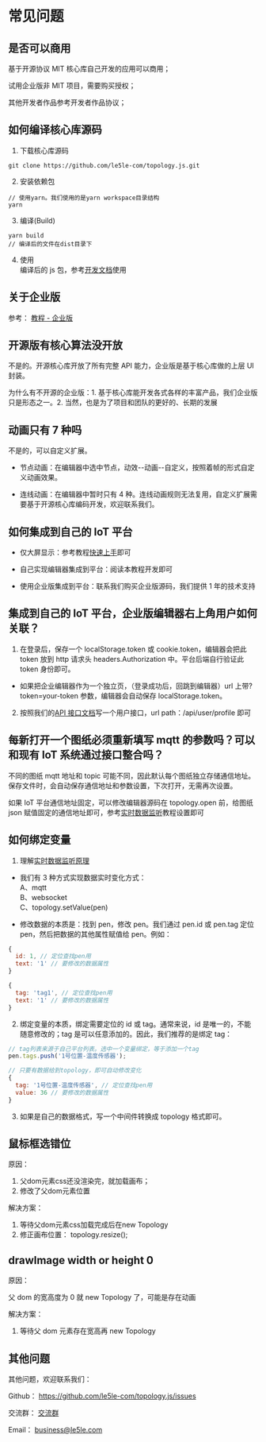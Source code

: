 # 常见问题

## 是否可以商用

基于开源协议 MIT 核心库自己开发的应用可以商用；

试用企业版非 MIT 项目，需要购买授权；

其他开发者作品参考开发者作品协议；

## 如何编译核心库源码

1. 下载核心库源码

```shell
git clone https://github.com/le5le-com/topology.js.git
```

2. 安装依赖包

```shell
// 使用yarn。我们使用的是yarn workspace目录结构
yarn
```

3. 编译(Build)

```shell
yarn build
// 编译后的文件在dist目录下
```

4. 使用  
   编译后的 js 包，参考[开发文档](../tutorial/start)使用

## 关于企业版

参考： [教程 - 企业版](../tutorial/commercial.html)

## 开源版有核心算法没开放

不是的。开源核心库开放了所有完整 API 能力，企业版是基于核心库做的上层 UI 封装。

为什么有不开源的企业版：1. 基于核心库能开发各式各样的丰富产品，我们企业版只是形态之一。2. 当然，也是为了项目和团队的更好的、长期的发展

## 动画只有 7 种吗

不是的，可以自定义扩展。

- 节点动画：在编辑器中选中节点，动效--动画--自定义，按照着帧的形式自定义动画效果。

- 连线动画：在编辑器中暂时只有 4 种。连线动画规则无法复用，自定义扩展需要基于开源核心库编码开发，欢迎联系我们。

## 如何集成到自己的 IoT 平台

- 仅大屏显示：参考教程[快速上手](../tutorial/start)即可

- 自己实现编辑器集成到平台：阅读本教程开发即可

- 使用企业版集成到平台：联系我们购买企业版源码，我们提供 1 年的技术支持

## 集成到自己的 IoT 平台，企业版编辑器右上角用户如何关联？

1. 在登录后，保存一个 localStorage.token 或 cookie.token，编辑器会把此 token 放到 http 请求头 headers.Authorization 中。平台后端自行验证此 token 身份即可。

- 如果把企业编辑器作为一个独立页，（登录成功后，回跳到编辑器）url 上带?token=your-token 参数，编辑器会自动保存 localStorage.token。

2. 按照我们的[API 接口文档](../tutorial/commercial-api)写一个用户接口，url path：/api/user/profile 即可

## 每新打开一个图纸必须重新填写 mqtt 的参数吗？可以和现有 IoT 系统通过接口整合吗？

不同的图纸 mqtt 地址和 topic 可能不同，因此默认每个图纸独立存储通信地址。保存文件时，会自动保存通信地址和参数设置，下次打开，无需再次设置。

如果 IoT 平台通信地址固定，可以修改编辑器源码在 topology.open 前，给图纸 json 赋值固定的通信地址即可，参考[实时数据监听](../tutorial/data)教程设置即可

## 如何绑定变量

1. 理解[实时数据监听原理](../tutorial/data)

- 我们有 3 种方式实现数据实时变化方式：  
  A、mqtt  
  B、websocket  
  C、topology.setValue(pen)

- 修改数据的本质是：找到 pen，修改 pen。我们通过 pen.id 或 pen.tag 定位 pen，然后把数据的其他属性赋值给 pen。例如：

```js
{
  id: 1, // 定位查找pen用
  text: '1' // 要修改的数据属性
}

{
  tag: 'tag1', // 定位查找pen用
  text: '1' // 要修改的数据属性
}
```

2. 绑定变量的本质，绑定需要定位的 id 或 tag。通常来说，id 是唯一的，不能随意修改的；tag 是可以任意添加的。因此，我们推荐的是绑定 tag：

```js
// tag列表来源于自己平台列表。选中一个变量绑定，等于添加一个tag
pen.tags.push('1号位置-温度传感器');

// 只要有数据给到topology，即可自动修改变化
{
  tag: '1号位置-温度传感器', // 定位查找pen用
  value: 36 // 要修改的数据属性
}
```

3. 如果是自己的数据格式，写一个中间件转换成 topology 格式即可。


## 鼠标框选错位

原因：

1. 父dom元素css还没渲染完，就加载画布；
2. 修改了父dom元素位置

解决方案：

1. 等待父dom元素css加载完成后在new Topology
2. 修正画布位置： topology.resize();


## drawImage width or height 0

原因：

父 dom 的宽高度为 0 就 new Topology 了，可能是存在动画

解决方案：

1. 等待父 dom 元素存在宽高再 new Topology 

## 其他问题

其他问题，欢迎联系我们：

Github： https://github.com/le5le-com/topology.js/issues

交流群： [交流群](../community/wechat.html)

Email： business@le5le.com

<br><br><br><br><br><br><br><br><br><br><br><br><br><br><br><br>
